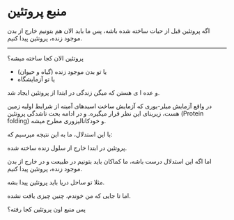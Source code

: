 ﻿<h1>منبع پروتئین</h1>

<p>اگه پروتئین قبل از حیات ساخته شده باشه، پس ما باید الان هم بتونیم خارج از بدن موجود زنده، پروتئین پیدا کنیم.</p>
<hr />
<p>پروتئین الان کجا ساخته میشه؟</p>
<ul>
    <li>یا تو بدن موجود زنده (گیاه و حیوان)</li>
    <li>یا تو آزمایشگاه</li>
</ul>
<p>و عده ا ی هستن که میگن زندگی در ابتدا از پروتئین ایجاد شد.</p>
<p>در واقع آزمایش میلر-یوری که آزمایش ساخت اسیدهای آمینه از شرایط اولیه زمین هست، زیربنای این نظر قرار میگیره. و در ادامه بحث تاشدگی پروتئین (Protein folding) و خودکاتالیزوری مطرح میشه.</p>
<p>با این استدلال، ما به این نتیجه میرسیم که:</p>
<p>پروتئین در ابتدا خارج از سلول زنده ساخته شده.</p>
<p>اما اگه این استدلال درست باشه، ما کماکان باید بتونیم در طبیعت و در خارج از بدن موجود زنده، پروتئین پیدا کنیم.</p>
<p>مثلا تو ساحل دریا باید پروتئین پیدا بشه.</p>
<p>اما تا جایی که من خوندم، چنین چیزی یافت نشده.</p>
<p>پس منبع اون پروتئین کجا رفته؟</p>